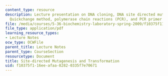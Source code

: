 ```yaml
---
content_type: resource
description: Lecture presentation on DNA cloning, DNA site directed mutagenesis, the
  Quickchange method, polymerase chain reactions (PCR), and PCR primer design.
file: /media/courses/5-36-biochemistry-laboratory-spring-2009/f10375f116eeafaa82820335f7e70671_slides5.pdf
file_type: application/pdf
learning_resource_types:
- Lecture Notes
ocw_type: OCWFile
parent_title: Lecture Notes
parent_type: CourseSection
resourcetype: Document
title: Site-directed Mutagenesis and Transformation
uid: f10375f1-16ee-afaa-8282-0335f7e70671
---
```

